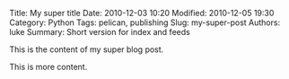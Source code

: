 Title: My super title
Date: 2010-12-03 10:20
Modified: 2010-12-05 19:30
Category: Python
Tags: pelican, publishing
Slug: my-super-post
Authors: luke
Summary: Short version for index and feeds

This is the content of my super blog post.

This is more content. 

